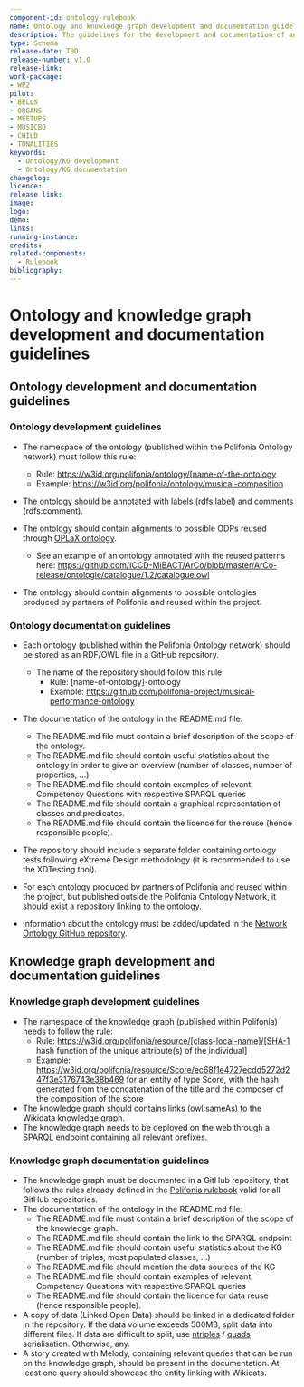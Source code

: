 ```yaml
---
component-id: ontology-rulebook
name: Ontology and knowledge graph development and documentation guidelines
description: The guidelines for the development and documentation of an ontology and a knowledge graph
type: Schema
release-date: TBD
release-number: v1.0
release-link: 
work-package:
- WP2
pilot:
- BELLS
- ORGANS
- MEETUPS
- MUSICBO
- CHILD
- TONALITIES
keywords:
  - Ontology/KG development
  - Ontology/KG documentation
changelog:
licence:
release link:
image:
logo:
demo:
links: 
running-instance:
credits: 
related-components:
  - Rulebook
bibliography:   
--- 
```


# Ontology and knowledge graph development and documentation guidelines


## Ontology development and documentation guidelines

### Ontology development guidelines
 - The namespace of the ontology (published within the Polifonia Ontology network) must follow this rule:
    - Rule: https://w3id.org/polifonia/ontology/[name-of-the-ontology
    - Example: https://w3id.org/polifonia/ontology/musical-composition

- The ontology should be annotated with labels (rdfs:label) and comments (rdfs:comment).
- The ontology should contain alignments to possible ODPs reused through [OPLaX ontology](https://w3id.org/OPLaX).
  - See an example of an ontology annotated with the reused patterns here: https://github.com/ICCD-MiBACT/ArCo/blob/master/ArCo-release/ontologie/catalogue/1.2/catalogue.owl

- The ontology should contain alignments to possible ontologies produced by partners of Polifonia and reused within the project.

### Ontology documentation guidelines

- Each ontology (published within the Polifonia Ontology network) should be stored as an RDF/OWL file in a GitHub repository. 
  - The name of the repository should follow this rule: 
    - Rule: [name-of-ontology]-ontology
    - Example: https://github.com/polifonia-project/musical-performance-ontology
- The documentation of the ontology in the README.md file:
  - The README.md file must contain a brief description of the scope of the ontology.
  - The README.md file should contain useful statistics about the ontology in order to give an overview (number of classes, number of properties, ...)
  - The README.md file should contain examples of relevant Competency Questions with respective SPARQL queries
  - The README.md file should contain a graphical representation of classes and predicates.
  - The README.md file should contain the licence for the reuse (hence responsible people).

- The repository should include a separate folder containing ontology tests following eXtreme Design methodology (it is recommended to use the XDTesting tool).
- For each ontology produced by partners of Polifonia and reused within the project, but published outside the Polifonia Ontology Network, it should exist a repository linking to the ontology.
- Information about the ontology must be added/updated in the [Network Ontology GitHub repository](https://github.com/polifonia-project/ontology-network}{network-ontology).

## Knowledge graph development and documentation guidelines

### Knowledge graph development guidelines

- The namespace of the knowledge graph (published within Polifonia) needs to follow the rule:
  - Rule: https://w3id.org/polifonia/resource/[class-local-name]/[SHA-1 hash function of the unique attribute(s) of the individual]
  - Example: https://w3id.org/polifonia/resource/Score/ec68f1e4727ecdd5272d247f3e3176743e38b469 for an entity of type Score, with the hash generated from the concatenation of the title and the composer of the composition of the score
- The knowledge graph should contains links (owl:sameAs) to the Wikidata knowledge graph. 
- The knowledge graph needs to be deployed on the web through a SPARQL endpoint containing all relevant prefixes.

### Knowledge graph documentation guidelines

- The knowledge graph must be documented in a GitHub repository, that follows the rules already defined in the [Polifonia rulebook](https://github.com/polifonia-project/rulebook/) valid for all GitHub repositories.
- The documentation of the ontology in the README.md file:
  - The README.md file must contain a brief description of the scope of the knowledge graph. 
  - The README.md file should contain the link to the SPARQL endpoint
  - The README.md file should contain useful statistics about the KG (number of triples, most populated classes, ...)
  - The README.md file should mention the data sources of the KG
  - The README.md file should contain examples of relevant Competency Questions with respective SPARQL queries
  - The README.md file should contain the licence for data reuse (hence responsible people).
- A copy of data (Linked Open Data) should be linked in a dedicated folder in the repository. If the data volume exceeds 500MB, split data into different files. If data are difficult to split, use [ntriples](https://heardlibrary.github.io/digital-scholarship/lod/serialization) / [quads](https://www.w3.org/TR/n-quads/) serialisation. Otherwise, any.
- A story created with Melody, containing relevant queries that can be run on the knowledge graph, should be present in the documentation. At least one query should showcase the entity linking with Wikidata.


